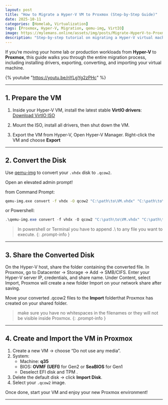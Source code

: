 ```yaml
---
layout: post
title: "How to Migrate a Hyper-V VM to Proxmox (Step-by-Step Guide)"
date: 2025-10-11
categories: [Homelab, Virtualization]
tags: [Proxmox, Hyper-V, Migration, qemu-img, VirtIO]
image: https://mylemans.online/assets/img/posts/Migrate-HyperV-to-Proxmox.png
description: "Step-by-step tutorial on migrating a Hyper-V virtual machine to Proxmox using qemu-img and VirtIO drivers."
---
```


If you’re moving your home lab or production workloads from **Hyper-V** to **Proxmox**, this guide walks you through the entire migration process, including installing drivers, exporting, converting, and importing your virtual machine.

{% youtube "https://youtu.be/nYLgYg2zPHc" %}

---

## 1. Prepare the VM

1. Inside your Hyper-V VM, install the latest stable **VirtIO drivers**:
   [Download VirtIO ISO](https://fedorapeople.org/groups/virt/virtio-win/direct-downloads/stable-virtio/virtio-win.iso)

2. Mount the ISO, install all drivers, then shut down the VM.

3. Export the VM from Hyper-V, Open Hyper-V Manager. Right-click the VM and choose **Export**


---

## 2. Convert the Disk

Use [qemu-img](https://cloudbase.it/qemu-img-windows/) to convert your `.vhdx` disk to `.qcow2`.

Open an elevated admin prompt!

from Command Prompt:

```bash
qemu-img.exe convert -f vhdx -O qcow2 "C:\path\to\VM.vhdx" "C:\path\to\VM-converted.qcow2"
```
or Powershell:

```powershell
.\qemu-img.exe convert -f vhdx -O qcow2 "C:\path\to\VM.vhdx" "C:\path\to\VM-converted.qcow2"
```

> In powershell or Terminal you have to append .\ to any file you want to execute.
{: .prompt-info }

---

## 3. Share the Converted Disk

On the Hyper-V host, share the folder containing the converted file.
In Proxmox, go to Datacenter → Storage → Add → SMB/CIFS. Enter your Hyper-V server IP, credentials, and share name. 
Under Content, select Import, Proxmox will create a new folder Import on your network share after saving.

Move your converted .qcow2 files to the **Import** folderthat Proxmox has created on your shared folder.

> make sure you have no whitespaces in the filenames or they will not be visible inside Proxmox.
{: .prompt-info }

---

## 4. Create and Import the VM in Proxmox

1. Create a new VM → choose “Do not use any media”.
2. System:
   - Machine: **q35**
   - BIOS: **OVMF (UEFI)** for Gen2 or **SeaBIOS** for Gen1
   - Deselect EFI disk and TPM .
3. Delete the default disk → click **Import Disk**.
4. Select your `.qcow2` image.

Once done, start your VM and enjoy your new Proxmox environment!

---
